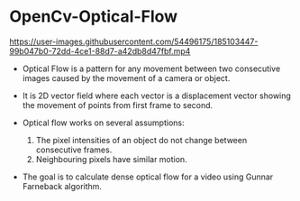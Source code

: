 # OpenCv-Optical-Flow


https://user-images.githubusercontent.com/54496175/185103447-99b047b0-72dd-4ce1-88d7-a42db8d47fbf.mp4

- Optical Flow is a pattern for any movement between two consecutive images caused by the movement of a camera or object.

- It is 2D vector field where each vector is a displacement vector showing the movement of points from first frame to second.

- Optical flow works on several assumptions:

  1. The pixel intensities of an object do not change between consecutive frames.
  2. Neighbouring pixels have similar motion.

- The goal is to calculate dense optical flow for a video  using Gunnar Farneback algorithm.



